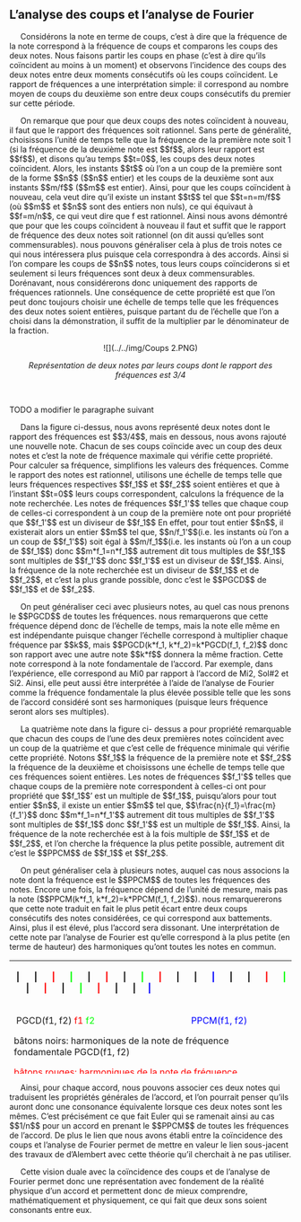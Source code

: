 ## L’analyse des coups et l’analyse de Fourier

<p>&nbsp;&nbsp;&nbsp;&nbsp;
    Consid&eacute;rons la note en terme de coups, c&rsquo;est &agrave; dire que la fr&eacute;quence de la note correspond &agrave; la fr&eacute;quence de coups et comparons les coups des deux notes. Nous faisons partir les coups en phase (c&rsquo;est &agrave; dire qu&rsquo;ils co&iuml;ncident au moins &agrave; un moment) et observons l&rsquo;incidence des coups des deux notes entre deux moments cons&eacute;cutifs o&ugrave; les coups co&iuml;ncident. Le rapport de fr&eacute;quences a une interpr&eacute;tation simple: il correspond au nombre moyen de coups du deuxi&egrave;me son entre deux coups cons&eacute;cutifs du premier sur cette p&eacute;riode. 
</p>
<p>&nbsp;&nbsp;&nbsp;&nbsp;
    On remarque que pour que deux coups des notes co&iuml;ncident &agrave; nouveau, il faut que le rapport des fr&eacute;quences soit rationnel. Sans perte de g&eacute;n&eacute;ralit&eacute;, choisissons l&rsquo;unit&eacute; de temps telle que la fr&eacute;quence de la premi&egrave;re note soit 1 (si la fr&eacute;quence de la deuxi&egrave;me note est $$f$$, alors leur rapport est $$f$$), et disons qu&rsquo;au temps $$t=0$$, les coups des deux notes co&iuml;ncident. Alors, les instants $$t$$ o&ugrave; l&rsquo;on a un coup de la premi&egrave;re sont de la forme $$n$$ ($$n$$ entier) et les coups de la deuxi&egrave;me sont aux instants $$m/f$$ ($$m$$ est entier). Ainsi, pour que les coups co&iuml;ncident &agrave; nouveau, cela veut dire qu&rsquo;il existe un instant $$t$$ tel que $$t=n=m/f$$ (o&ugrave; $$m$$ et $$n$$ sont des entiers non nuls), ce qui &eacute;quivaut &agrave; $$f=m/n$$, ce qui veut dire que f est rationnel. Ainsi nous avons d&eacute;montr&eacute; que pour que les coups co&iuml;ncident &agrave; nouveau il faut et suffit que le rapport de fr&eacute;quence des deux notes soit rationnel (on dit aussi qu&rsquo;elles sont commensurables). nous pouvons g&eacute;n&eacute;raliser cela &agrave; plus de trois notes ce qui nous int&eacute;ressera plus puisque cela correspondra &agrave; des accords. Ainsi si l&rsquo;on compare les coups de $$n$$ notes, tous leurs coups co&iuml;nciderons si et seulement si leurs fr&eacute;quences sont deux &agrave; deux commensurables. Dor&eacute;navant, nous consid&eacute;rerons donc uniquement des rapports de fr&eacute;quences rationnels. Une cons&eacute;quence de cette propri&eacute;t&eacute; est que l&rsquo;on peut donc toujours choisir une &eacute;chelle de temps telle que les fr&eacute;quences des deux notes soient enti&egrave;res, puisque partant du de l&rsquo;&eacute;chelle que l&rsquo;on a choisi dans la d&eacute;monstration, il suffit de la multiplier par le d&eacute;nominateur de la fraction.
</p>
<center>
<p>
</p>

![](../../img/Coups 2.PNG)
<p>
</p>
<p><em>Repr&eacute;sentation de deux notes par leurs coups dont le rapport des fr&eacute;quences est 3/4</em></p>
</center>
<p>
&nbsp;
</p>

TODO a modifier le paragraphe suivant

<p>&nbsp;&nbsp;&nbsp;&nbsp;
Dans la figure ci-dessus, nous avons représenté deux notes dont le rapport des fréquences est $$3/4$$, mais en dessous, nous avons rajouté une nouvelle note. Chacun de ses coups coïncide avec un coup des deux notes et c’est la note de fréquence maximale qui vérifie cette propriété. Pour calculer sa fréquence, simplifions les valeurs des fréquences. Comme le rapport des notes est rationnel, utilisons une échelle de temps telle que leurs fréquences respectives $$f_1$$ et $$f_2$$ soient entières et que à l’instant $$t=0$$ leurs coups correspondent, calculons la fréquence de la note recherchée. Les notes de fréquences $$f_1'$$ telles que chaque coup de celles-ci correspondent à un coup de la première note ont pour propriété que $$f_1'$$ est un diviseur de $$f_1$$ En effet, pour tout entier $$n$$, il existerait alors un entier $$m$$ tel que, $$n/f_1'$$(i.e. les instants o&ugrave; l&rsquo;on a un coup de $$f_1'$$) soit égal à $$m/f_1$$(i.e. les instants o&ugrave; l&rsquo;on a un coup de $$f_1$$) donc $$m*f_1=n*f_1$$ autrement dit tous multiples de $$f_1$$ sont multiples de $$f_1'$$ donc $$f_1'$$ est un diviseur de $$f_1$$. Ainsi, la fr&eacute;quence de la note recherch&eacute;e est un diviseur de $$f_1$$ et de $$f_2$$, et c&rsquo;est la plus grande possible, donc c&rsquo;est le $$PGCD$$ de $$f_1$$ et de $$f_2$$. </p>
<p>&nbsp;&nbsp;&nbsp;&nbsp;
    On peut g&eacute;n&eacute;raliser ceci avec plusieurs notes, au quel cas nous prenons le $$PGCD$$ de toutes les fr&eacute;quences. nous remarquerons que cette fr&eacute;quence d&eacute;pend donc de l&rsquo;&eacute;chelle de temps, mais la note elle m&ecirc;me en est ind&eacute;pendante puisque changer l&rsquo;&eacute;chelle correspond &agrave; multiplier chaque fr&eacute;quence par $$k$$, mais $$PGCD(k*f_1, k*f_2)=k*PGCD(f_1, f_2)$$ donc son rapport avec une autre note $$k*f$$ donnera la m&ecirc;me fraction. Cette note correspond &agrave; la note fondamentale de l&rsquo;accord. Par exemple, dans l&rsquo;exp&eacute;rience, elle correspond au Mi0 par rapport &agrave; l&rsquo;accord de Mi2, Sol#2 et Si2. Ainsi, elle peut aussi &ecirc;tre interpr&eacute;t&eacute;e &agrave; l&rsquo;aide de l&rsquo;analyse de Fourier comme la fr&eacute;quence fondamentale la plus &eacute;lev&eacute;e possible telle que les sons de l&rsquo;accord consid&eacute;r&eacute; sont ses harmoniques (puisque leurs fr&eacute;quence seront alors ses multiples).
</p>
<p>&nbsp;&nbsp;&nbsp;&nbsp;
    La quatri&egrave;me note dans la figure ci- dessus a pour propri&eacute;t&eacute; remarquable que chacun des coups de l&rsquo;une des deux premi&egrave;res notes co&iuml;ncident avec un coup de la quatri&egrave;me et que c&rsquo;est celle de fr&eacute;quence minimale qui v&eacute;rifie cette propri&eacute;t&eacute;. Notons $$f_1$$ la fr&eacute;quence de la premi&egrave;re note et $$f_2$$ la fr&eacute;quence de la deuxi&egrave;me et choisissons une &eacute;chelle de temps telle que ces fr&eacute;quences soient enti&egrave;res. Les notes de fr&eacute;quences $$f_1'$$ telles que chaque coups de la premi&egrave;re note correspondent &agrave; celles-ci ont pour propri&eacute;t&eacute; que $$f_1$$&rsquo; est un multiple de $$f_1$$, puisqu&rsquo;alors pour tout entier $$n$$, il existe un entier $$m$$ tel que, $$\frac{n}{f_1}=\frac{m}{f_1'}$$ donc $$m*f_1=n*f_1'$$ autrement dit tous multiples de $$f_1'$$ sont multiples de $$f_1$$ donc $$f_1'$$ est un multiple de $$f_1$$. Ainsi, la fr&eacute;quence de la note recherch&eacute;e est &agrave; la fois multiple de $$f_1$$ et de $$f_2$$, et l&rsquo;on cherche la fr&eacute;quence la plus petite possible, autrement dit c&rsquo;est le $$PPCM$$ de $$f_1$$ et $$f_2$$.
</p>
<p>&nbsp;&nbsp;&nbsp;&nbsp;
    On peut g&eacute;n&eacute;raliser cela &agrave; plusieurs notes, auquel cas nous associons la note dont la fr&eacute;quence est le $$PPCM$$ de toutes les fr&eacute;quences des notes. Encore une fois, la fr&eacute;quence d&eacute;pend de l&rsquo;unit&eacute; de mesure, mais pas la note ($$PPCM(k*f_1, k*f_2)=k*PPCM(f_1, f_2)$$). nous remarquererons que cette note traduit en fait le plus petit &eacute;cart entre deux coups cons&eacute;cutifs des notes consid&eacute;r&eacute;es, ce qui correspond aux battements. Ainsi, plus il est &eacute;lev&eacute;, plus l&rsquo;accord sera dissonant. Une interpr&eacute;tation de cette note par l&rsquo;analyse de Fourier est qu&rsquo;elle correspond &agrave; la plus petite (en terme de hauteur) des harmoniques qu&rsquo;ont toutes les notes en commun.</p>

<table style="height: 202px;" width="659">
<tbody>
<tr>
<td>
<p><strong>&nbsp;| &nbsp;&nbsp;&nbsp;&nbsp;&nbsp;| &nbsp;&nbsp;&nbsp;&nbsp;<span style="color: #ff0000;">&nbsp;</span><span style="color: #ff0000;">|</span> &nbsp;&nbsp;&nbsp;&nbsp;&nbsp;<span style="color: #00ff00;">|</span> &nbsp;&nbsp;&nbsp;&nbsp;&nbsp;| &nbsp;&nbsp;&nbsp;&nbsp;&nbsp;<span style="color: #ff0000;">|</span> &nbsp;&nbsp;&nbsp;&nbsp;&nbsp;| &nbsp;&nbsp;&nbsp;&nbsp;&nbsp;<span style="color: #00ff00;">| </span>&nbsp;&nbsp;&nbsp;&nbsp;<span style="color: #ff0000;">&nbsp;| </span>&nbsp;&nbsp;&nbsp;&nbsp;&nbsp;| &nbsp;&nbsp;&nbsp;&nbsp;&nbsp;| &nbsp;&nbsp;&nbsp;&nbsp;&nbsp;<span style="color: #0000ff;">|</span> &nbsp;&nbsp;&nbsp;&nbsp;&nbsp;| &nbsp;&nbsp;&nbsp;&nbsp;&nbsp;| &nbsp;&nbsp;&nbsp;&nbsp;<span style="color: #ff0000;">&nbsp;</span><span style="color: #ff0000;">|</span> &nbsp;&nbsp;&nbsp;&nbsp;<span style="color: #00ff00;">&nbsp;</span><span style="color: #00ff00;">| </span>&nbsp;&nbsp;&nbsp;&nbsp;&nbsp;| &nbsp;&nbsp;&nbsp;&nbsp;<span style="color: #ff0000;">&nbsp;</span><span style="color: #ff0000;">| </span><span style="color: #ff0000;">&nbsp;</span>&nbsp;&nbsp;&nbsp;&nbsp;| &nbsp;&nbsp;&nbsp;&nbsp;<span style="color: #00ff00;">&nbsp;</span><span style="color: #00ff00;">|</span> &nbsp;&nbsp;&nbsp;&nbsp;&nbsp;<span style="color: #ff0000;">|</span> &nbsp;&nbsp;&nbsp;&nbsp;&nbsp;| &nbsp;&nbsp;&nbsp;&nbsp;&nbsp;| &nbsp;&nbsp;&nbsp;<span style="color: #0000ff;">&nbsp;</span><span style="color: #0000ff;">|</span>&nbsp;</strong></p>
</td>
</tr>
<tr>
<td>
<p>&nbsp;<span style="font-weight: 400;">PGCD(f1, f2)&nbsp;</span><span style="font-weight: 400;"><span style="color: #ff0000;">f1</span>&nbsp;</span><span style="font-weight: 400;"><span style="color: #00ff00;">f2</span> &nbsp; &nbsp; &nbsp; &nbsp; &nbsp; &nbsp; &nbsp; &nbsp; &nbsp; &nbsp; &nbsp; &nbsp; &nbsp; &nbsp; &nbsp; &nbsp; &nbsp; &nbsp; &nbsp; &nbsp;</span><span style="font-weight: 400; color: #0000ff;">PPCM(f1, f2)</span></p>
<p><span style="font-weight: 400;">b&acirc;tons noirs: harmoniques de la note de fr&eacute;quence fondamentale PGCD(f1, f2)</span></p>
<p><span style="color: #ff0000;"><span style="font-weight: 400;">b&acirc;tons rouges: harmoniques de la note de fr&eacute;quence fondamentale f1</span><span style="font-weight: 400;"> &nbsp;</span></span></p>
<p><span style="font-weight: 400; color: #00ff00;">b&acirc;tons verts: harmoniques de la note de fr&eacute;quence fondamentale f2</span></p>
<p><span style="font-weight: 400; color: #0000ff;">b&acirc;tons bleus: harmoniques de la note de fr&eacute;quence fondamentale PPCM(f1, f2)</span></p>
</td>
</tr>
</tbody>
</table>

<p>&nbsp;&nbsp;&nbsp;&nbsp;
    Ainsi, pour chaque accord, nous pouvons associer ces deux notes qui traduisent les propri&eacute;t&eacute;s g&eacute;n&eacute;rales de l&rsquo;accord, et l&rsquo;on pourrait penser qu&rsquo;ils auront donc une consonance &eacute;quivalente lorsque ces deux notes sont les m&ecirc;mes. C&rsquo;est pr&eacute;cis&eacute;ment ce que fait Euler qui se ramenait ainsi au cas $$1/n$$ pour un accord en prenant le $$PPCM$$ de toutes les fr&eacute;quences de l&rsquo;accord. De plus le lien que nous avons &eacute;tabli entre la co&iuml;ncidence des coups et l&rsquo;analyse de Fourier permet de mettre en valeur le lien sous-jacent des travaux de d&rsquo;Alembert avec cette th&eacute;orie qu&rsquo;il cherchait &agrave; ne pas utiliser.
</p>
<p>&nbsp;&nbsp;&nbsp;&nbsp;
    Cette vision duale avec la co&iuml;ncidence des coups et de l&rsquo;analyse de Fourier permet donc une repr&eacute;sentation avec fondement de la r&eacute;alit&eacute; physique d&rsquo;un accord et permettent donc de mieux comprendre, math&eacute;matiquement et physiquement, ce qui fait que deux sons soient consonants entre eux.
</p>